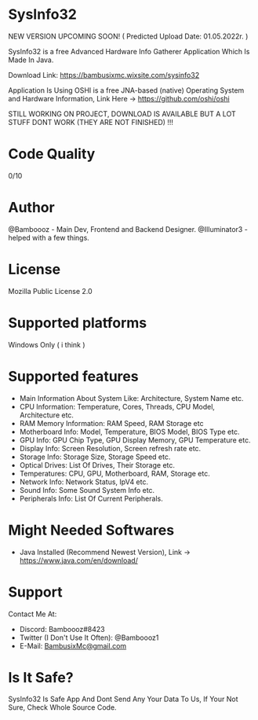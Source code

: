 # SysInfo32
NEW VERSION UPCOMING SOON! ( Predicted Upload Date: 01.05.2022r. )

SysInfo32 is a free Advanced Hardware Info Gatherer Application Which Is Made In Java.

Download Link: https://bambusixmc.wixsite.com/sysinfo32

Application Is Using OSHI is a free JNA-based (native) Operating System and Hardware Information, Link Here -> https://github.com/oshi/oshi

STILL WORKING ON PROJECT, DOWNLOAD IS AVAILABLE BUT A LOT STUFF DONT WORK (THEY ARE NOT FINISHED) !!!

# Code Quality
0/10

# Author
@Bamboooz - Main Dev, Frontend and Backend Designer.
@Illuminator3 - helped with a few things.
# License
Mozilla Public License 2.0

# Supported platforms
Windows Only ( i think )

# Supported features
- Main Information About System Like: Architecture, System Name etc.
- CPU Information: Temperature, Cores, Threads, CPU Model, Architecture etc.
- RAM Memory Information: RAM Speed, RAM Storage etc
- Motherboard Info: Model, Temperature, BIOS Model, BIOS Type etc.
- GPU Info: GPU Chip Type, GPU Display Memory, GPU Temperature etc.
- Display Info: Screen Resolution, Screen refresh rate etc.
- Storage Info: Storage Size, Storage Speed etc.
- Optical Drives: List Of Drives, Their Storage etc.
- Temperatures: CPU, GPU, Motherboard, RAM, Storage etc.
- Network Info: Network Status, IpV4 etc.
- Sound Info: Some Sound System Info etc.
- Peripherals Info: List Of Current Peripherals.

# Might Needed Softwares
- Java Installed (Recommend Newest Version), Link -> https://www.java.com/en/download/

# Support
Contact Me At:
- Discord: Bamboooz#8423
- Twitter (I Don't Use It Often): @Bamboooz1
- E-Mail: BambusixMc@gmail.com

# Is It Safe?
SysInfo32 Is Safe App And Dont Send Any Your Data To Us, If Your Not Sure, Check Whole Source Code.
